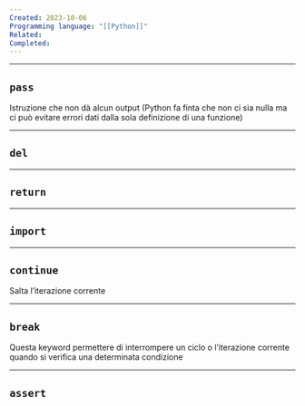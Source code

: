 ```yaml
---
Created: 2023-10-06
Programming language: "[[Python]]"
Related: 
Completed:
---
```

---
## `pass`
Istruzione che non dà alcun output (Python fa finta che non ci sia nulla ma ci può evitare errori dati dalla sola definizione di una funzione)

---
## `del`

---
## `return`

---
## `import`

---
## `continue`
Salta l’iterazione corrente

---
## `break`
Questa keyword permettere di interrompere un ciclo o l’iterazione corrente quando si verifica una determinata condizione

---
## `assert`
